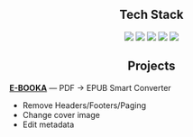<h2 align="center">Tech Stack</h2>

<p align="center">
    <img src="https://img.shields.io/badge/Python-3776AB?style=for-the-badge&logo=python&logoColor=white" />
    <img src="https://img.shields.io/badge/Django-092E20?style=for-the-badge&logo=django&logoColor=white" />
    <img src="https://img.shields.io/badge/PostgreSQL-316192?style=for-the-badge&logo=postgresql&logoColor=white" />
    <img src="https://img.shields.io/badge/React-20232A?style=for-the-badge&logo=react&logoColor=61DAFB" />
    <img src="https://img.shields.io/badge/Amazon_AWS-232F3E?style=for-the-badge&logo=amazon-aws&logoColor=white" />
</p>

<h2 align="center">Projects</h2>

<p>
  <a href="https://e-booka.online/" target="_blank"><strong>E-BOOKA</strong></a> — PDF → EPUB Smart Converter
  <ul>
    <li>Remove Headers/Footers/Paging</li>
    <li>Change cover image</li>
    <li>Edit metadata</li>
  </ul>
</p>
